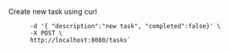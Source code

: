 

Create new task using curl
```curl -H 'Content-Type: application/json' \
      -d '{ "description":"new task", "completed":false}' \
      -X POST \
      http://localhost:8080/tasks`
